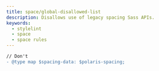```yaml
---
title: space/global-disallowed-list
description: Disallows use of legacy spacing Sass APIs.
keywords:
  - stylelint
  - space
  - space rules
---
```


```diff
// Don't
- @type map $spacing-data: $polaris-spacing;
```
